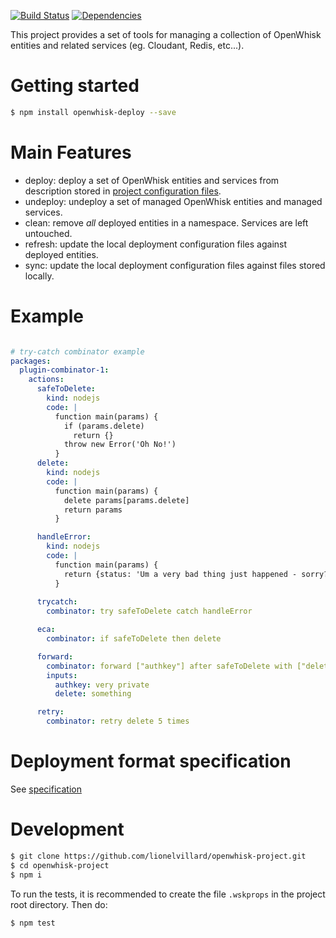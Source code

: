 [![Build Status](https://travis-ci.org/lionelvillard/openwhisk-project.svg?branch=master)](https://travis-ci.org/lionelvillard/openwhisk-project) [![Dependencies](https://david-dm.org/lionelvillard/openwhisk-project.svg)](https://david-dm.org/lionelvillard/openwhisk-project)

This project provides a set of tools for managing a collection of OpenWhisk entities and related services (eg. Cloudant, Redis, etc...).      
 
# Getting started

```bash
$ npm install openwhisk-deploy --save
```

# Main Features

- deploy: deploy a set of OpenWhisk entities and services from description stored in [project configuration files](docs/format.md).
- undeploy: undeploy a set of managed OpenWhisk entities and managed services.
- clean: remove *all* deployed entities in a namespace. Services are left untouched.
- refresh: update the local deployment configuration files against deployed entities.
- sync: update the local deployment configuration files against files stored locally.

# Example

```yaml

# try-catch combinator example
packages:
  plugin-combinator-1:
    actions:
      safeToDelete:
        kind: nodejs
        code: |
          function main(params) {
            if (params.delete)
              return {}
            throw new Error('Oh No!')
          } 
      delete:
        kind: nodejs
        code: |
          function main(params) {
            delete params[params.delete]
            return params
          }

      handleError:
        kind: nodejs
        code: |
          function main(params) {
            return {status: 'Um a very bad thing just happened - sorry?'}
          }
          
      trycatch:
        combinator: try safeToDelete catch handleError

      eca:
        combinator: if safeToDelete then delete

      forward:
        combinator: forward ["authkey"] after safeToDelete with ["delete"]
        inputs:
          authkey: very private
          delete: something

      retry:
        combinator: retry delete 5 times
```

# Deployment format specification

See [specification](docs/format.md)

# Development

```bash
$ git clone https://github.com/lionelvillard/openwhisk-project.git
$ cd openwhisk-project
$ npm i
```

To run the tests, it is recommended to create the file `.wskprops` in the project root directory. Then do:

```bash
$ npm test
```
